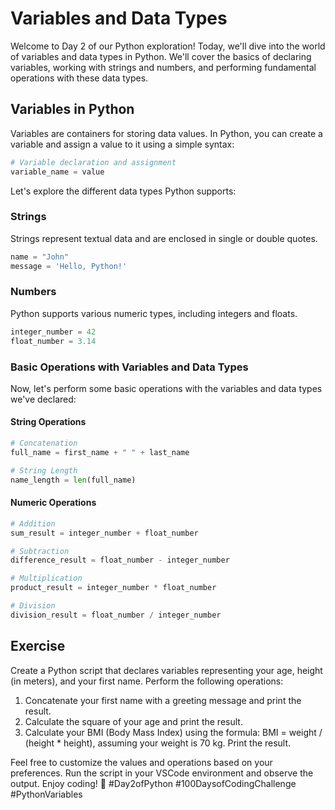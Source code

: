 # Variables and Data Types

Welcome to Day 2 of our Python exploration! Today, we'll dive into the world of variables and data types in Python. We'll cover the basics of declaring variables, working with strings and numbers, and performing fundamental operations with these data types.

## Variables in Python

Variables are containers for storing data values. In Python, you can create a variable and assign a value to it using a simple syntax:

```python
# Variable declaration and assignment
variable_name = value
```

Let's explore the different data types Python supports:

### Strings

Strings represent textual data and are enclosed in single or double quotes.

```python
name = "John"
message = 'Hello, Python!'
```

### Numbers

Python supports various numeric types, including integers and floats.

```python
integer_number = 42
float_number = 3.14
```

### Basic Operations with Variables and Data Types

Now, let's perform some basic operations with the variables and data types we've declared:

#### String Operations

```python
# Concatenation
full_name = first_name + " " + last_name

# String Length
name_length = len(full_name)
```

#### Numeric Operations

```python
# Addition
sum_result = integer_number + float_number

# Subtraction
difference_result = float_number - integer_number

# Multiplication
product_result = integer_number * float_number

# Division
division_result = float_number / integer_number
```

## Exercise

Create a Python script that declares variables representing your age, height (in meters), and your first name. Perform the following operations:

1. Concatenate your first name with a greeting message and print the result.
2. Calculate the square of your age and print the result.
3. Calculate your BMI (Body Mass Index) using the formula: BMI = weight / (height * height), assuming your weight is 70 kg. Print the result.

Feel free to customize the values and operations based on your preferences. Run the script in your VSCode environment and observe the output. Enjoy coding! 🚀 #Day2ofPython #100DaysofCodingChallenge #PythonVariables

